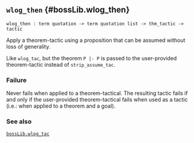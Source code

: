 ## `wlog_then` {#bossLib.wlog_then}


```
wlog_then : term quotation -> term quotation list -> thm_tactic -> tactic
```



Apply a theorem-tactic using a proposition that can be assumed without loss of
generality.


Like `wlog_tac`, but the theorem `P |- P` is passed to the user-provided
theorem-tactic instead of `strip_assume_tac`.

### Failure

Never fails when applied to a theorem-tactical. The resulting tactic fails if
and only if the user-provided theorem-tactical fails when used as a tactic
(i.e.: when applied to a theorem and a goal).

### See also

[`bossLib.wlog_tac`](#bossLib.wlog_tac)

